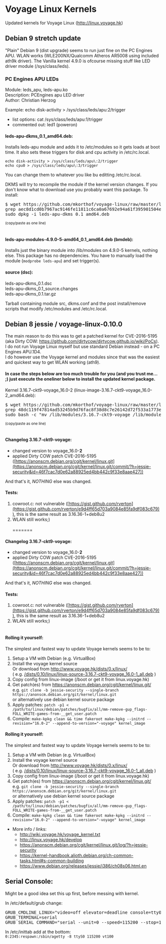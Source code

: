 
# Voyage Linux Kernels
Updated kernels for Voyage Linux (http://linux.voyage.hk)

## Debian 9 stretch update

"Plain" Debian 9 (dist upgrade) seems to run just fine on the PC Engines APU. WLAN works (WLE200NX/Qualcomm Atheros AR5008 using included ath9k driver). The Vanilla kernel 4.9.0 is ofcourse missing stuff like LED driver module (/sys/class/leds).

### PC Engines APU LEDs

Module:       leds_apu, leds-apu.ko  
Description:  PCEngines apu LED driver  
Author:       Christian Herzog  

Example: echo disk-activity > /sys/class/leds/apu\:2/trigger
- list options: cat /sys/class/leds/apu\:1/trigger
- commented out: led1 (poweron)

#### leds-apu-dkms_0.1_amd64.deb:

Installs leds-apu module and adds it to /etc/modules so it gets loads at boot time. It also sets these triggers for disk and cpu activity in /etc/rc.local. 
```
echo disk-activity > /sys/class/leds/apu\:2/trigger
echo cpu0 > /sys/class/leds/apu\:3/trigger
```
You can change them to whatever you like bu editting /etc/rc.local. 

DKMS will try to recompile the module if the kernel version changes. If you don't know what to download use you probably want this package.
To install:
<pre>
$ wget https://github.com/mkorthof/voyage-linux/raw/master/leds-apu-dkms_0.1_amd64.deb && sha512sum leds-apu-dkms_0.1_amd64.deb | \
grep aec8d1cd0b7967ac9146fe11811c6ca0a67692e94a61f395901504e88c311b2cec0cd8f3d52432a01c6da35207944d0df1dca35a0e8c1eb26bc65b223739cd14 && \
sudo dpkg -i leds-apu-dkms_0.1_amd64.deb
</pre>
<sub>(copy/paste as one line)</sub>
<br><br>

#### leds-apu-modules-4.9.0-5-amd64_0.1_amd64.deb (bmdeb):

Installs just the binary module into /lib/modules on 4.9.0-5 kernels, nothing else. This package has no dependencies.
You have to manually load the module (`modprobe leds-apu`) and set trigger(s).

#### source (dsc):

leds-apu-dkms_0.1.dsc  
leds-apu-dkms_0.1_source.changes  
leds-apu-dkms_0.1.tar.gz  

Tarball containing module src, dkms.conf and the post install/remove scripts that modify /etc/modules and /etc/rc.local.


## Debian 8 jessie / voyage-linux-0.10.0

The main reason to do this was to get a patched kernel for CVE-2016-5195 (aka Dirty COW: https://github.com/dirtycow/dirtycow.github.io/wiki/PoCs).<br>
I do not run Voyage Linux myself but use standard Debian instead - on a PC Engines APU.1D4.<br>
I do however use the Voyage kernel and modules since that was the easiest and quickest way to get WLAN working (ath9).<BR>

#### In case the steps below are too much trouble for you (and you trust me... ;) just execute the oneliner below to install the updated kernel package.

Kernel 3.16.7-ckt9-voyage_16.0-2 (linux-image-3.16.7-ckt9-voyage_16.0-2_amd64.deb):
<pre>
$ wget https://github.com/mkorthof/voyage-linux/raw/master/linux-image-3.16.7-ckt9-voyage_16.0-2_amd64.deb && sha512sum linux-image-3.16.7-ckt9-voyage_16.0-2_amd64.deb | \
grep 48dc119f47814ad53245b9d76fac8f38d8c7e26142d72f533a1773e0b019a507131230519af9873b06090100a92443ec44a4114b0d6578333ec9daa9f19d9b52 && \
sudo bash -c "mv /lib/modules/3.16.7-ckt9-voyage /lib/modules/3.16.7-ckt9-voyage.bak && dpkg -i linux-image-3.16.7-ckt9-voyage_16.0-2_amd64.deb"
</pre>
<sub>(copy/paste as one line)</sub>
<br><br>

#### Changelog 3.16.7-ckt9-voyage:

* changed version to voyage_16.0-**2**
* applied Dirty COW patch CVE-2016-5195 ([https://anonscm.debian.org/cgit/kernel/linux.git](https://anonscm.debian.org/cgit/kernel/linux.git/commit/?h=jessie-security&id=46f7cac7d0e62a88925ed4bb442c9f33e8aae427))

And that's it, *NOTHING* else was changed.
<br>

#### Tests:

1. cowroot.c: not vulnerable ([https://gist.github.com/rverton](https://gist.github.com/rverton/e9d4ff65d703a9084e85fa9df083c679)), this is the same result as 3.16.36-1+deb8u2
2. WLAN still works;)
<br><br>
=======
#### Changelog 3.16.7-ckt9-voyage:

* changed version to voyage_16.0-**2**
* applied Dirty COW patch CVE-2016-5195 ([https://anonscm.debian.org/cgit/kernel/linux.git](https://anonscm.debian.org/cgit/kernel/linux.git/commit/?h=jessie-security&id=46f7cac7d0e62a88925ed4bb442c9f33e8aae427))

And that's it, *NOTHING* else was changed.
<br>

#### Tests:

1. cowroot.c: not vulnerable ([https://gist.github.com/rverton](https://gist.github.com/rverton/e9d4ff65d703a9084e85fa9df083c679)), this is the same result as 3.16.36-1+deb8u2
2. WLAN still works;)
<br><br>

#### Rolling it yourself:

The simplest and fastest way to update Voyage kernels seems to be to:

1. Setup a VM with Debian (e.g. VirtualBox)
2. Install the voyage kernel source<br>
   Or download from http://www.voyage.hk/dists/0.x/linux/<br>
   ( e.g. [/dists/0.10/linux/linux-source-3.16.7-ckt9-voyage_16.0-1_all.deb](http://www.voyage.hk/dists/0.10/linux/linux-source-3.16.7-ckt9-voyage_16.0-1_all.deb) )
3. Copy config from linux-image (/boot or get it from linux.voyage.hk)
4. Get patch(es) from https://anonscm.debian.org/cgit/kernel/linux.git/<br>
   e.g. `git clone -b jessie-security --single-branch https://anonscm.debian.org/git/kernel/linux.git`<br>
   or alternatively use debian kernel source package
5. Apply patches: `patch -p1 < /path/to/linux/debian/patches/bugfix/all/mm-remove-gup_flags-FOLL_WRITE-games-from-__get_user.patch`
6. Compile: `make-kpkg clean && time fakeroot make-kpkg --initrd --revision="16.0-2" --append-to-version="-voyage" kernel_image`

#### Rolling it yourself:

The simplest and fastest way to update Voyage kernels seems to be to:

1. Setup a VM with Debian (e.g. VirtualBox)
2. Install the voyage kernel source<br>
   Or download from http://www.voyage.hk/dists/0.x/linux/<br>
   ( e.g. [/dists/0.10/linux/linux-source-3.16.7-ckt9-voyage_16.0-1_all.deb](http://www.voyage.hk/dists/0.10/linux/linux-source-3.16.7-ckt9-voyage_16.0-1_all.deb) )
3. Copy config from linux-image (/boot or get it from linux.voyage.hk)
4. Get patch(es) from https://anonscm.debian.org/cgit/kernel/linux.git/<br>
   e.g. `git clone -b jessie-security --single-branch https://anonscm.debian.org/git/kernel/linux.git`<br>
   or alternatively use debian kernel source package
5. Apply patches: `patch -p1 < /path/to/linux/debian/patches/bugfix/all/mm-remove-gup_flags-FOLL_WRITE-games-from-__get_user.patch`
6. Compile: `make-kpkg clean && time fakeroot make-kpkg --initrd --revision="16.0-2" --append-to-version="-voyage" kernel_image`

* More info / links:
  * http://wiki.voyage.hk/voyage_kernel.txt
  * http://linux.voyage.hk/develop
  * https://anonscm.debian.org/cgit/kernel/linux.git/log/?h=jessie-security
  * https://kernel-handbook.alioth.debian.org/ch-common-tasks.html#s-common-building
  * https://www.debian.org/releases/jessie/i386/ch08s06.html.en

## Serial Console:

Might be a good idea set this up first, before messing with kernel.

In /etc/default/grub change:
<pre>
GRUB_CMDLINE_LINUX="video=off elevator=deadline console=tty0 console=ttyS0,115200"
GRUB_TERMINAL=serial
GRUB_SERIAL_COMMAND="serial --unit=0 --speed=115200 --stop=1"
</pre>
In /etc/inittab add at the bottom:<br>
`0:2345:respawn:/sbin/agetty -8 ttyS0 115200 vt100`


